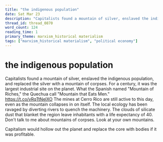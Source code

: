```yaml
---
title: "the indigenous population"
date: Sat Mar 23
description: "Capitalists found a mountain of silver, enslaved the indigenous population, and replaced the silver with a mountain of corpses."
thread_id: thread_0870
word_count: 124
reading_time: 1
primary_theme: marxism_historical materialism
tags: ["marxism_historical materialism", "political economy"]
---
```


# the indigenous population

Capitalists found a mountain of silver, enslaved the indigenous population, and replaced the silver with a mountain of corpses. For a century, it was the largest industrial site on the planet. What the Spanish named "Mountain of Riches," the Quechua call "Mountain that Eats Men." https://t.co/vRqTtNelXO The mines at Cerro Rico are still active to this day, even as the mountain collapses in on itself. The local ecology has been ravaged by diverting rivers to quench the machinery. The clouds of silicate dust that blanket the region leave inhabitants with a life expectancy of 40. Don't talk to me about mountains of corpses. Look at your own mountains.

Capitalism would hollow out the planet and replace the core with bodies if it was profitable.